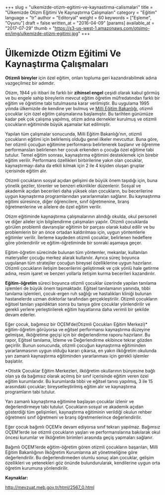 +++
slug = "ulkemizde-otizm-egitimi-ve-kaynastirma-calismalari"
title = "Ülkemizde Otizm Eğitimi Ve Kaynaştırma Çalışmaları"
category = "Eğitim"
language = "tr"
author = "Editoryal"
weight = 60
keywords = ["Eşleme", "Oyunu"]
draft = false
written_at = "2016-04-09"
[params]
available_at = "2017-07-29"
thumb = "https://s3-us-west-1.amazonaws.com/otsimo-en/img/ulkemizde-otizm-egitimi.jpg"
+++


# Ülkemizde Otizm Eğitimi Ve Kaynaştırma Çalışmaları

**Otizmli bireyler** için özel eğitim, onları topluma geri kazandırabilmek adına vazgeçilmez bir adımdır.

Otizm, 1944 yılı itibari ile farklı bir **zihinsel engel** çeşidi olarak kabul görmüş ve bu engele sahip bireylerin mevcut eğitim öğretim müfredatından farklı bir eğitim ve öğretime tabi tutulmasına karar verilmiştir. Bu uygulama 1995 yılında ülkemizde de kendine yer bulmuş ve [Milli Eğitim Bakanlığı](http://www.meb.gov.tr/), otizmli çocuklar için özel eğitim çalışmalarına başlamıştır. Bu tarihten günümüze kadar pek çok çalışma yapılmış, otizm adına dernekler kurulmuş ve otizmli çocukların eğitiminde büyük aşamalar kat edilmiştir.

Yapılan tüm çalışmalar sonucunda, Milli Eğitim Bakanlığı’nın, otizmli çocukların eğitimi için belirlemiş olduğu genel ilkeler mevcuttur. Buna göre, her otizmli çocuğun eğitimine performansı belirlenerek başlanır ve öğrenme performansları belirlenen her çocuk erkenden o çocuğa özel eğitime tabi tutulur. Temel eğitim sonrası, kaynaştırma eğitimini desteklemek için birebir eğitim verilir. Performans özellikleri birbirilerine yakın olan çocuklar, kaynaştırmayı daha da etkili kılmak için 2 ile 4 kişiden oluşan gruplar içerisinde eğitim alır.

Otizmli çocukların sosyal açıdan gelişimi de büyük önem taşıdığı için, buna yönelik geziler, törenler ve benzeri etkinlikler düzenlenir. Sosyal ve akademik açıdan becerileri daha yüksek olan çocukların, bu becerilerine uygun kaynaştırma programlarından yararlanmaları sağlanır. Bu kaynaştırma eğitimi süresince, diğer öğrencilere, sınıf öğretmenine, branş öğretmenlerine ve ailelere de özel eğitim verilir.

Otizm eğitiminde kaynaştırma çalışmalarının alındığı okulda, okul personeli ve diğer aileler için bilgilendirme çalışmaları yapılır. Otizmli çocuklarda görülen problemli davranışlar eğitimin bir parçası olarak kabul edilir ve bu problemlerin bir an önce ortadan kaldırılması için, uygun yöntemlerle eğitimler verilir. İlerleme kaydeden otizmli çocuklar, belirlenen hedeflere göre yönlendirilir ve eğitim-öğretiminde bir sonraki aşamaya geçer.


Eğitim-öğretim sürecinde bulunan tüm yöntemler, mekanlar, kullanılan materyaller çocuğu merkez alarak kullanılır. Ayrıca süreç boyunca uygulanan tüm stratejiler çocuğun bireysel özelliklerine uygun hazırlanır. Otizmli çocukların iletişim becerilerini geliştirmek ve çok yönlü hale getirme adına, resim işaret ve benzeri yollarla iletişim kurma becerileri kazandırılır.

**Eğitim-öğretim** süreci boyunca otizmli çocuklar üzerinde yapılan tanılama işlemleri de büyük önem taşımaktadır. Eğitsel tanılamanın yanında, tıbbi tanılama işlemleri, çocuk-ergen ruh sağlığı ve hastalıkları kliniği bulunan hastanelerde uzman doktorlar tarafından gerçekleştirilir. Otizmli çocukların eğitsel tanıları yapıldıktan sonra bu tanıya göre çocuklar yönlendirilir ve gerekli yerlere yerleştirilerek eğitim hayatlarına daha verimli bir şekilde devam ederler.

Eğer çocuk, bağımsız bir OÇEM’de(Otizmli Çocukları Eğitim Merkezi)* eğitim-öğretim görüyorsa ve eğitsel performansı kaynaştırma düzeyine gelmişse, ilköğretime geçişi için bir değerlendirme raporu hazırlanır. Bu rapor, Eğitsel tanılama, İzleme ve Değerlendirme ekibince tekrar gözden geçirilir. Bunun sonucunda, otizmli çocuğun kaynaştırma eğitiminden yararlanmasının uygun olduğu kararı çıkarsa, en yakın ilköğretim okulunda yarı zamanlı kaynaştırma eğitiminden yararlanması için gerekli işlemler başlatılır.

*Otistik Çocuklar Eğitim Merkezleri, ilköğretim okullarının bünyesine bağlı olan ya da bağımsız olarak açılmış bir sınıf içerisinde eğitim veren özel eğitim kurumlarıdır. Bu kurumlarda tıbbi ve eğitsel tanısı yapılmış, 3 ile 15 arasındaki çocuklar; bireyselleştirilmiş eğitim alır ve kaynaştırma programların tabi tutulur.

Yarı zamanlı kaynaştırma eğitimine başlayan çocuklar izlenir ve değerlendirmeye tabi tutulur. Çocukların sosyal ve akademik açıdan gösterdiği tüm gelişimleri, kaynaştırma eğitiminin verildiği okulun rehber öğretmeni sınıf öğretmeni ve branş öğretmenlerince değerlendirilir.

Eğer çocuk bağımlı OÇEM’e devam ediyorsa sınıf tekrarı yapılmaz. Bağımsız OÇEM’lerde ise otizmli çocukların yaşları ve performanslarına bakılarak okul öncesi kurumlar ve ilköğretim birimleri arasında geçiş yapmaları sağlanır.

Bağımlı OÇEM’lerde eğitim-öğretim gören otizmli çocukların başarıları, Milli Eğitim Bakanlığının İlköğretim Kurumlarına ait yönetmeliğine göre değerlendirilir. Bu değerlendirmeden olumlu sonuç alan çocuklar, gelişim özellikleri ve yetenekleri göz önünde bulundurularak, kendilerine uygun orta öğretim kurumuna yönlendirilir.

**Kaynaklar:**

http://mevzuat.meb.gov.tr/html/2567_0.html
